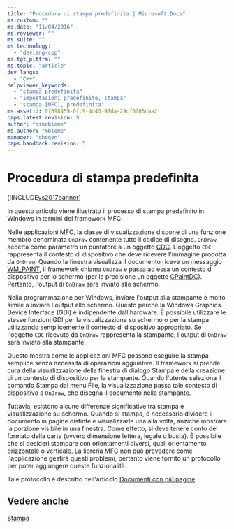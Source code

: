 ```yaml
---
title: "Procedura di stampa predefinita | Microsoft Docs"
ms.custom: ""
ms.date: "11/04/2016"
ms.reviewer: ""
ms.suite: ""
ms.technology: 
  - "devlang-cpp"
ms.tgt_pltfrm: ""
ms.topic: "article"
dev_langs: 
  - "C++"
helpviewer_keywords: 
  - "stampa predefinita"
  - "impostazioni predefinite, stampa"
  - "stampa [MFC], predefinita"
ms.assetid: 0f698459-0fc9-4d43-97da-29cf0f65daa2
caps.latest.revision: 9
author: "mikeblome"
ms.author: "mblome"
manager: "ghogen"
caps.handback.revision: 5
---
```

# Procedura di stampa predefinita
[!INCLUDE[vs2017banner](../assembler/inline/includes/vs2017banner.md)]

In questo articolo viene illustrato il processo di stampa predefinito in Windows in termini del framework MFC.  
  
 Nelle applicazioni MFC, la classe di visualizzazione dispone di una funzione membro denominata `OnDraw` contenente tutto il codice di disegno.  `OnDraw` accetta come parametro un puntatore a un oggetto [CDC](../mfc/reference/cdc-class.md).  L'oggetto `CDC` rappresenta il contesto di dispositivo che deve ricevere l'immagine prodotta da `OnDraw`.  Quando la finestra visualizza il documento riceve un messaggio [WM\_PAINT](http://msdn.microsoft.com/library/windows/desktop/dd145213), il framework chiama `OnDraw` e passa ad essa un contesto di dispositivo per lo schermo \(per la precisione un oggetto [CPaintDC](../mfc/reference/cpaintdc-class.md)\).  Pertanto, l'output di `OnDraw` sarà inviato allo schermo.  
  
 Nella programmazione per Windows, inviare l'output alla stampante è molto simile a inviare l'output allo schermo.  Questo perché la Windows Graphics Device Interface \(GDI\) è indipendente dall'hardware.  È possibile utilizzare le stesse funzioni GDI per la visualizzazione su schermo o per la stampa utilizzando semplicemente il contesto di dispositivo appropriato.  Se l'oggetto `CDC` ricevuto da `OnDraw` rappresenta la stampante, l'output di `OnDraw` sarà inviato alla stampante.  
  
 Questo mostra come le applicazioni MFC possono eseguire la stampa semplice senza necessità di operazioni aggiuntive.  Il framework si prende cura della visualizzazione della finestra di dialogo Stampa e della creazione di un contesto di dispositivo per la stampante.  Quando l'utente seleziona il comando Stampa dal menu File, la visualizzazione passa tale contesto di dispositivo a `OnDraw`, che disegna il documento nella stampante.  
  
 Tuttavia, esistono alcune differenze significative tra stampa e visualizzazione su schermo.  Quando si stampa, è necessario dividere il documento in pagine distinte e visualizzarle una alla volta, anziché mostrare la porzione visibile in una finestra.  Come effetto, si deve tenere conto del formato della carta \(ovvero dimensione lettera, legale o busta\).  È possibile che si desideri stampare con orientamenti diversi, quali orientamento orizzontale o verticale.  La libreria MFC non può prevedere come l'applicazione gestirà questi problemi, pertanto viene fornito un protocollo per poter aggiungere queste funzionalità.  
  
 Tale protocollo è descritto nell'articolo [Documenti con più pagine](../mfc/multipage-documents.md).  
  
## Vedere anche  
 [Stampa](../mfc/printing.md)